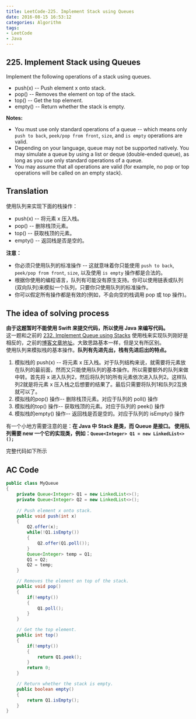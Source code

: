 ```yaml
---
title: LeetCode-225. Implement Stack using Queues  
date: 2016-08-15 16:53:12  
categories: Algorithm  
tags:
- LeetCode  
- Java  
---
```


## 225. Implement Stack using Queues  

Implement the following operations of a stack using queues.

+ push(x) -- Push element x onto stack.
+ pop() -- Removes the element on top of the stack.
+ top() -- Get the top element.
+ empty() -- Return whether the stack is empty.

**Notes:**  

+ You must use only standard operations of a queue -- which means only `push to back`, `peek/pop from front`, `size`, and `is empty` operations are valid.
+ Depending on your language, queue may not be supported natively. You may simulate a queue by using a list or deque (double-ended queue), as long as you use only standard operations of a queue.
+ You may assume that all operations are valid (for example, no pop or top operations will be called on an empty stack).

## Translation

使用队列来实现下面的栈操作：

+ push(x) -- 将元素 x 压入栈。
+ pop() -- 删除栈顶元素。
+ top() -- 获取栈顶的元素。
+ empty() -- 返回栈是否是空的。

**注意：**  

+ 你必须只使用队列的标准操作 -- 这就意味着你只能使用 `push to back`, `peek/pop from front`, `size`, 以及使用 `is empty` 操作都是合法的。
+ 根据你使用的编程语言，队列有可能没有原生支持。你可以使用链表或队列(双向队列)来模拟一个队列，只要你只使用队列的标准操作。
+ 你可以假定所有操作都是有效的(例如，不会向空的栈调用 pop 或 top 操作)。

## The idea of solving process

**由于这题暂时不能使用 Swift 来提交代码，所以使用 Java 来编写代码。**  
这一题和之前的 [232. Implement Queue using Stacks](https://leetcode.com/problems/implement-queue-using-stacks/) 使用栈来实现队列刚好是相反的，之前的[博客文章地址](http://geekbing.com/2016/08/15/LeetCode-232-Implement-Queue-using-Stacks/)。大致思路基本一样，但是又有所区别。  
使用队列来模拟栈的基本操作。**队列有先进先出，栈有先进后出的特点。**  

1. 模拟栈的 push(x) -- 将元素 x 压入栈。对于队列结构来说，就需要将元素放在队列的最前面，然而又只能使用队列的基本操作。所以需要额外的队列来做中转。首先将 x 进入队列2，然后将队列1的所有元素依次进入队列2。这样队列2就是将元素 x 压入栈之后想要的结果了。最后只需要将队列1和队列2互换就可以了。
2. 模拟栈的pop() 操作-- 删除栈顶元素。对应于队列的 poll() 操作
3. 模拟栈的top() 操作-- 获取栈顶的元素。对应于队列的 peek() 操作
4. 模拟栈的empty() 操作-- 返回栈是否是空的。对应于队列的 isEmpty() 操作

有一个小地方需要注意的是：**在 Java 中 Stack 是类，而 Queue 是接口。 使用队列需要 new 一个它的实现类，例如：`Queue<Integer> Q1 = new LinkedList<>();`**

完整代码如下所示

## AC Code

```java
public class MyQueue 
{
    private Queue<Integer> Q1 = new LinkedList<>();
    private Queue<Integer> Q2 = new LinkedList<>();
    
    // Push element x onto stack.
    public void push(int x) 
    {
        Q2.offer(x);
        while(!Q1.isEmpty())
        {
        	Q2.offer(Q1.poll());
        }
        Queue<Integer> temp = Q1;
        Q1 = Q2;
        Q2 = temp;
    }

    // Removes the element on top of the stack.
    public void pop() 
    {
        if(!empty())
        {
        	Q1.poll();
        }
    }

    // Get the top element.
    public int top() 
    {
        if(!empty())
        {
        	return Q1.peek();
        }
        return 0;
    }

    // Return whether the stack is empty.
    public boolean empty() 
    {
        return Q1.isEmpty();
    }
}
```